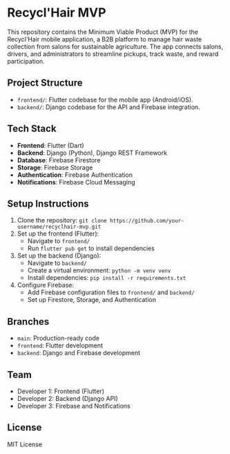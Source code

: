 # Recycl'Hair MVP

This repository contains the Minimum Viable Product (MVP) for the Recycl'Hair mobile application, a B2B platform to manage hair waste collection from salons for sustainable agriculture. The app connects salons, drivers, and administrators to streamline pickups, track waste, and reward participation.

## Project Structure
- `frontend/`: Flutter codebase for the mobile app (Android/iOS).
- `backend/`: Django codebase for the API and Firebase integration.

## Tech Stack
- **Frontend**: Flutter (Dart)
- **Backend**: Django (Python), Django REST Framework
- **Database**: Firebase Firestore
- **Storage**: Firebase Storage
- **Authentication**: Firebase Authentication
- **Notifications**: Firebase Cloud Messaging

## Setup Instructions
1. Clone the repository: `git clone https://github.com/your-username/recyclhair-mvp.git`
2. Set up the frontend (Flutter):
   - Navigate to `frontend/`
   - Run `flutter pub get` to install dependencies
3. Set up the backend (Django):
   - Navigate to `backend/`
   - Create a virtual environment: `python -m venv venv`
   - Install dependencies: `pip install -r requirements.txt`
4. Configure Firebase:
   - Add Firebase configuration files to `frontend/` and `backend/`
   - Set up Firestore, Storage, and Authentication

## Branches
- `main`: Production-ready code
- `frontend`: Flutter development
- `backend`: Django and Firebase development

## Team
- Developer 1: Frontend (Flutter)
- Developer 2: Backend (Django API)
- Developer 3: Firebase and Notifications

## License
MIT License
